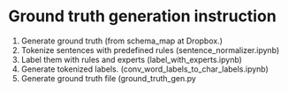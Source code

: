 



# Ground truth generation instruction
1. Generate ground truth (from schema\_map at Dropbox.)
2. Tokenize sentences with predefined rules (sentence\_normalizer.ipynb)
3. Label them with rules and experts (label\_with\_experts.ipynb)
4. Generate tokenized labels. (conv\_word\_labels\_to\_char\_labels.ipynb)
5. Generate ground truth file (ground_truth_gen.py <building>
